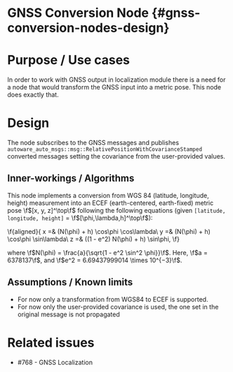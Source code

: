 GNSS Conversion Node {#gnss-conversion-nodes-design}
=========================

# Purpose / Use cases
<!-- Required -->
<!-- Things to consider:
    - Why did we implement this feature? -->

In order to work with GNSS output in localization module there is a need for a node that would transform the GNSS input into a metric pose. This node does exactly that.


# Design
<!-- Required -->
<!-- Things to consider:
    - How does it work? -->
The node subscribes to the GNSS messages and publishes `autoware_auto_msgs::msg::RelativePositionWithCovarianceStamped` converted messages setting the covariance from the user-provided values.

## Inner-workings / Algorithms
<!-- If applicable -->

This node implements a conversion from WGS 84 (latitude, longitude, height) measurement into an ECEF (earth-centered, earth-fixed) metric pose \f$[x, y, z]^\top\f$ following the following equations (given `[latitude, longitude, height]` = \f$[\phi,\lambda,h]^\top\f$):

\f{aligned}{
x =& (N(\phi) + h) \cos\phi \cos\lambda\\
y =& (N(\phi) + h) \cos\phi \sin\lambda\\
z =& ((1 - e^2) N(\phi) + h) \sin\phi,
\f}

where \f$N(\phi) = \frac{a}{\sqrt{1 - e^2 \sin^2 \phi}}\f$. Here, \f$a = 6378137\f$, and \f$e^2 = 6.69437999014 \times 10^{−3}\f$.


## Assumptions / Known limits
<!-- Required -->
- For now only a transformation from WGS84 to ECEF is supported.
- For now only the user-provided covariance is used, the one set in the original message is not propagated

# Related issues
- #768 - GNSS Localization
